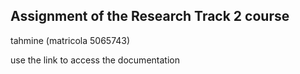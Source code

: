 ## Assignment of the Research Track 2 course 
   tahmine  (matricola 5065743)

use the link to access the documentation




